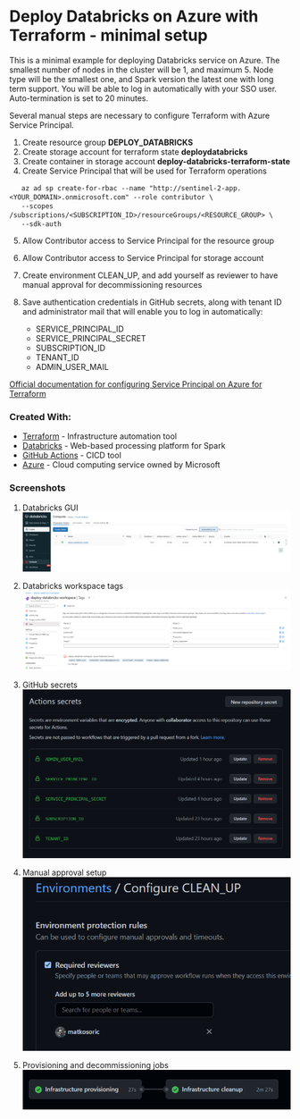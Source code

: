 # Deploy Databricks on Azure with Terraform - minimal setup

This is a minimal example for deploying Databricks service on Azure.
The smallest number of nodes in the cluster will be 1, and maximum 5.
Node type will be the smallest one, and Spark version the latest one with long term support.
You will be able to log in automatically with your SSO user.
Auto-termination is set to 20 minutes.

Several manual steps are necessary to configure Terraform with Azure Service Principal.

1. Create resource group **DEPLOY_DATABRICKS**
2. Create storage account for terraform state **deploydatabricks**
3. Create container in storage account **deploy-databricks-terraform-state**
4. Create Service Principal that will be used for Terraform operations 

```
   az ad sp create-for-rbac --name "http://sentinel-2-app.<YOUR_DOMAIN>.onmicrosoft.com" --role contributor \
   --scopes /subscriptions/<SUBSCRIPTION_ID>/resourceGroups/<RESOURCE_GROUP> \
   --sdk-auth
```

5. Allow Contributor access to Service Principal for the resource group
6. Allow Contributor access to Service Principal for storage account
7. Create environment CLEAN_UP, and add yourself as reviewer to have manual approval for decommissioning resources   
8. Save authentication credentials in GitHub secrets,
   along with tenant ID and administrator mail that will enable you to log in automatically:

   * SERVICE_PRINCIPAL_ID
   * SERVICE_PRINCIPAL_SECRET
   * SUBSCRIPTION_ID
   * TENANT_ID
   * ADMIN_USER_MAIL

   
[Official documentation for configuring Service Principal on Azure for Terraform](https://registry.terraform.io/providers/hashicorp/azuread/latest/docs/guides/service_principal_client_secret)


### Created With:

* [Terraform](https://www.terraform.io/) - Infrastructure automation tool
* [Databricks](https://databricks.com/) - Web-based processing platform for Spark 
* [GitHub Actions](https://docs.github.com/en/actions) - CICD tool
* [Azure](https://portal.azure.com/) - Cloud computing service owned by Microsoft


### Screenshots

1. Databricks GUI  
![Databricks GUI](https://raw.githubusercontent.com/matkosoric/deploy-databricks-with-terraform/main/docs/databricks-gui.PNG?raw=true "")

2. Databricks workspace tags  
![Databricks tags](https://raw.githubusercontent.com/matkosoric/deploy-databricks-with-terraform/main/docs/databricks-tags.PNG?raw=true "")
   
3. GitHub secrets  
![GitHub secrets](https://raw.githubusercontent.com/matkosoric/deploy-databricks-with-terraform/main/docs/github-secrets.PNG?raw=true "")

4. Manual approval setup  
![Manual approval](https://raw.githubusercontent.com/matkosoric/deploy-databricks-with-terraform/main/docs/manual_approval.PNG?raw=true "")

5. Provisioning and decommissioning jobs  
![GitHub jobs](https://raw.githubusercontent.com/matkosoric/deploy-databricks-with-terraform/main/docs/github-jobs.PNG?raw=true "")
